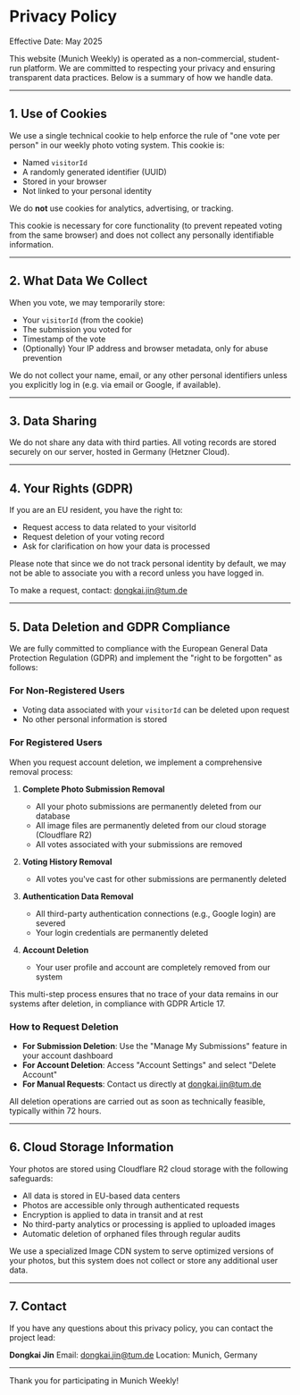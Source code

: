 # Privacy Policy

Effective Date: May 2025

This website (Munich Weekly) is operated as a non-commercial, student-run platform. We are committed to respecting your privacy and ensuring transparent data practices. Below is a summary of how we handle data.

---

## 1. Use of Cookies

We use a single technical cookie to help enforce the rule of "one vote per person" in our weekly photo voting system. This cookie is:

* Named `visitorId`
* A randomly generated identifier (UUID)
* Stored in your browser
* Not linked to your personal identity

We do **not** use cookies for analytics, advertising, or tracking.

This cookie is necessary for core functionality (to prevent repeated voting from the same browser) and does not collect any personally identifiable information.

---

## 2. What Data We Collect

When you vote, we may temporarily store:

* Your `visitorId` (from the cookie)
* The submission you voted for
* Timestamp of the vote
* (Optionally) Your IP address and browser metadata, only for abuse prevention

We do not collect your name, email, or any other personal identifiers unless you explicitly log in (e.g. via email or Google, if available).

---

## 3. Data Sharing

We do not share any data with third parties. All voting records are stored securely on our server, hosted in Germany (Hetzner Cloud).

---

## 4. Your Rights (GDPR)

If you are an EU resident, you have the right to:

* Request access to data related to your visitorId
* Request deletion of your voting record
* Ask for clarification on how your data is processed

Please note that since we do not track personal identity by default, we may not be able to associate you with a record unless you have logged in.

To make a request, contact: [dongkai.jin@tum.de](mailto:dongkai.jin@tum.de)

---

## 5. Data Deletion and GDPR Compliance

We are fully committed to compliance with the European General Data Protection Regulation (GDPR) and implement the "right to be forgotten" as follows:

### For Non-Registered Users
* Voting data associated with your `visitorId` can be deleted upon request
* No other personal information is stored

### For Registered Users
When you request account deletion, we implement a comprehensive removal process:

1. **Complete Photo Submission Removal**
   * All your photo submissions are permanently deleted from our database
   * All image files are permanently deleted from our cloud storage (Cloudflare R2)
   * All votes associated with your submissions are removed

2. **Voting History Removal**
   * All votes you've cast for other submissions are permanently deleted

3. **Authentication Data Removal**
   * All third-party authentication connections (e.g., Google login) are severed
   * Your login credentials are permanently deleted

4. **Account Deletion**
   * Your user profile and account are completely removed from our system

This multi-step process ensures that no trace of your data remains in our systems after deletion, in compliance with GDPR Article 17.

### How to Request Deletion

* **For Submission Deletion**: Use the "Manage My Submissions" feature in your account dashboard
* **For Account Deletion**: Access "Account Settings" and select "Delete Account"
* **For Manual Requests**: Contact us directly at [dongkai.jin@tum.de](mailto:dongkai.jin@tum.de)

All deletion operations are carried out as soon as technically feasible, typically within 72 hours.

---

## 6. Cloud Storage Information

Your photos are stored using Cloudflare R2 cloud storage with the following safeguards:

* All data is stored in EU-based data centers
* Photos are accessible only through authenticated requests
* Encryption is applied to data in transit and at rest
* No third-party analytics or processing is applied to uploaded images
* Automatic deletion of orphaned files through regular audits

We use a specialized Image CDN system to serve optimized versions of your photos, but this system does not collect or store any additional user data.

---

## 7. Contact

If you have any questions about this privacy policy, you can contact the project lead:

**Dongkai Jin**
Email: [dongkai.jin@tum.de](mailto:dongkai.jin@tum.de)
Location: Munich, Germany

---

Thank you for participating in Munich Weekly!
